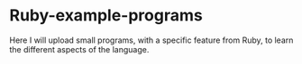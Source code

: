 # Ruby-example-programs
Here I will upload small programs, with a specific feature from Ruby, to learn the different aspects of the language. 
